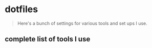 # dotfiles

> Here's a bunch of settings for various tools and set ups I use.

## complete list of tools I use
